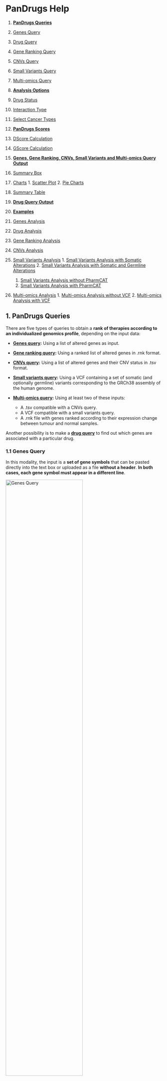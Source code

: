 # PanDrugs Help

1. **[PanDrugs Queries](#!/help#pandrugs-queries)**
  1. [Genes Query](#!/help#genes-query)
  2. [Drug Query](#!/help#drug-query)
  3. [Gene Ranking Query](#!/help#gene-ranking-query)
  4. [CNVs Query](#!/help#cnvs-query)
  5. [Small Variants Query](#!/help#vcf-query)
  6. [Multi-omics Query](#!/help#multi-omics-query)


2. **[Analysis Options](#!/help#analysis-options)**
  1. [Drug Status](#!/help#drugs-status)
  2. [Interaction Type](#!/help#interaction-type)
  3. [Select Cancer Types](#!/help#select-cancer-types)


3. **[PanDrugs Scores](#!/help#pandrugs-scores)**
  1. [DScore Calculation](#!/help#dscore-calculation)
  2. [GScore Calculation](#!/help#gscore-calculation)


4. **[Genes, Gene Ranking, CNVs, Small Variants and Multi-omics Query Output](#!/help#genes-gene-rank-cnvs-vcf-and-multi-omics-query-output)**
  1. [Summary Box](#!/help#summary-box)
  2. [Charts](#!/help#drug-status-level)
    1. [Scatter Plot](#!/help#scatter-plot)
    2. [Pie Charts](#!/help#pie-charts)
  3. [Summary Table](#!/help#summary-table)


5. **[Drug Query Output](#!/help#drug-query-output)**


6. **[Examples](#!/help#examples)**
  1. [Genes Analysis](#!/help#examples-genes-query)
  2. [Drug Analysis](#!/help#examples-drug-query)
  3. [Gene Ranking Analysis](#!/help#examples-gene-ranking-query)
  4. [CNVs Analysis](#!/help#examples-cnvs-query)
  5. [Small Variants Analysis](#!/help#examples-vcf-query)
    1. [Small Variants Analysis with Somatic Alterations](#!/help#examples-vcf-query-somatic-variants)
    2. [Small Variants Analysis with Somatic and Germline Alterations](#!/help#examples-vcf-query-somatic-germline-variants)
      1. [Small Variants Analysis without PharmCAT](#!/help#examples-vcf-query-no-pharmcat)
      2. [Small Variants Analysis with PharmCAT](#!/help#examples-vcf-query-pharmcat)
  6. [Multi-omics Analysis](#!/help#examples-multi-omics-query)
    1. [Multi-omics Analysis without VCF](#!/help#examples-multi-omics-query-wo-vcf)
    2. [Multi-omics Analysis with VCF](#!/help#examples-multi-omics-query-w-vcf)


## 1. PanDrugs Queries<a name="pandrugs-queries"></a>
There are five types of queries to obtain a **rank of therapies according to an individualized genomics profile**, depending on the input data:

  - **[Genes query](#!/help#genes-query):** Using a list of altered genes as input.
  - **[Gene ranking query](#!/help#gene-ranking-query):** Using a ranked list of altered genes in .rnk format.
  - **[CNVs query](#!/help#gene-ranking-query):** Using a list of altered genes and their CNV status in .tsv format.
  - **[Small variants query](#!/help#vcf-query):** Using a VCF containing a set of somatic (and optionally germline) variants corresponding to the GRCh38 assembly of the human genome.
  - **[Multi-omics query](#!/help#multi-omics-query):** Using at least two of these inputs:
    
    - A .tsv compatible with a CNVs query.
    - A VCF compatible with a small variants query.
    - A .rnk file with genes ranked according to their expression change between tumour and normal samples.

Another possibility is to make a **[drug query](#!/help#drug-query)** to find out which genes are associated with a particular drug.

### 1.1 Genes Query<a name="genes-query"></a>
In this modality, the input is a **set of gene symbols** that can be pasted directly into the text box or uploaded as a file **without a header**. **In both cases, each gene symbol must appear in a different line**.

<div style="text-align: left;"><img src="genes-query-01.png" alt="Genes Query" height="70%" width="70%"/>

### 1.2 Drug Query<a name="drug-query"></a>
**A single drug** can be queried to explore its connection with the genes in the database. PanDrugsdb contains information about drug synonyms. So, as you type a drug name, several suggestions matching your query will appear.

<div style="text-align: left;"><img src="drug-query-01.png" alt="Drug Query" height="70%" width="70%"/>

### 1.3 Gene Ranking Query<a name="gene-ranking-query"></a>
In this type of query, it is possible to upload a **ranked list of genes as a [.rnk file](https://software.broadinstitute.org/cancer/software/gsea/wiki/index.php/Data_formats#RNK:_Ranked_list_file_format_.28.2A.rnk.29)**.

This file must consist of two tab-delimited columns containing gene symbols and the ranking metric, respectively. Each gene symbol must appear in a different line. 

The ranking metric will be scaled between 0 and 1 and will be treated as a user-supplied [GScore](#!/help#gscore-calculation), overwriting the pre-computed one.

<div style="text-align: left;"><img src="gene-ranking-query-01.png" alt="Gene Ranking Query" height="70%" width="70%"/>

### 1.4 CNVs Query<a name="cnvs-query"></a>
In this modality, you can upload a **tab-delimited file without headers** formed by two columns. The first one must contain a **gene symbol** per line. The second column must indicate the **CNV status** of the corresponding gene (either "AMP" for amplification or "DEL" for deletion). **Diploid genes must not be listed in this file**.

<div style="text-align: left;"><img src="cnvs-query-01.png" alt="CNVs Query" height="70%" width="70%"/>

### 1.5 Small Variants Query<a name="vcf-query"></a>
In this type of query, you must upload a **[VCF](https://samtools.github.io/hts-specs/VCFv4.2.pdf)** containing somatic and, optionally, germline variants. The genomic coordinates in this VCF must correspond to the GRCh38 assembly of the human genome.

**If the input VCF contains germline variants, there is an option to run [PharmCAT](https://pharmcat.org) and include the [Clinical Pharmacogenetics Implementation Consortium (CPIC)](https://cpicpgx.org) guidelines in the final ranking returned by PanDrugs**. To do so, the **input VCF must contain genotype data with one or two sample columns**. These are the two accepted formats:

- **Ideally**, a VCF with **two sample columns named "tumor" and "normal"** detailing the genotypes of the corresponding variant in each sample. Please note that, while the order of the sample columns is indifferent, **the names must be exactly "tumor" and "normal"**.
- A VCF with a **single sample column** containing somatic and germline variants all together. In this case, **there are no requirements regarding the name of the sample column**.

<div style="text-align: left;"><img src="vcf-query-01.png" alt="Small Variants Query" height="70%" width="70%"/>

To create a new analysis, click on <span style="color:#50AC50">**New variants analysis...**</span> and then select a valid VCF file. You can click on <span style="color:#50AC50">**PharmCAT analysis**</span> and optionally upload a .tsv file with genotypes called outside PharmCAT. Moreover, you can provide a meaningful name for the job. Finally, click on <span style="color:#50AC50">**Submit VCF**</span>.

<div style="text-align: left;"><img src="vcf-query-02.png" alt="New VCF Analysis" height="40%" width="40%"/>

A message indicating that the computation has been successfully submitted will appear. In this message, you will get a link to follow the computation progress.

<div style="text-align: left;"><img src="vcf-query-03.png" alt="Small Variants Query Submission Message" height="40%" width="40%"/>

Moreover, if you come back to the <span style="color:#50AC50">**Small Variants**</span> tab or follow the link, you will notice a progress bar associated with your job. As the computation progresses, the completion of the different steps will be indicated in this progress bar.

<div style="text-align: left;"><img src="vcf-query-04.png" alt="Progress Bar" height="70%" width="70%"/>

During this process, the somatic variants included in the VCF are annotated using Ensembl's [Variant Effect Predictor (VEP)](https://www.ensembl.org/info/docs/tools/vep/index.html) and additional databases. With these annotations, a Variant Score (VScore) is computed for each variant. The final GScore is then calculated as the maximum VScore for the principal transcript of each gene.

If you clicked on <span style="color:#50AC50">**PharmCAT analysis**</span>, the germline variants will be used to query PharmCAT to retrieve the CPIC recommendations.

Finally, when the progress bar is complete, you can query PanDrugsdb and obtain a ranking of treatments **tailored to the provided genomics profile**. If you clicked on <span style="color:#50AC50">**PharmCAT analysis**</span>, PanDrugs output will contain CPIC guidelines (if any) for the ranked drugs and a link to PharmCAT's report.

Moreover, it is possible to download a tab-delimited file with the annotations for each somatic variant and the corresponding VScore by clicking on <span style="color:#50AC50">**Download VScores**</span> or the PharmCAT report by clicking on <span style="color:#50AC50">**PharmCAT report**</span>.

<div style="text-align: left;"><img src="vcf-query-05.png" alt="Progress Bar Completed" height="70%" width="70%"/>

If you are logged in PanDrugs, the results of the query will be stored in your account. You will be able to access any previous analyses done within the last 6 months and select one of them to make a new query. You can register [here](https://pandrugs.sing-group.org/#!/login). **Note that the germline variants used to query PharmCAT are deleted immediately and are not stored in our servers**.

### 1.6 Multi-omics Query<a name="multi-omics-query"></a>
You can perform a multi-omics query in case you have at least two of these inputs for the same patient:

  - CNV data.
  - A VCF.
  - Expression data.

<div style="text-align: left;"><img src="multi-omics-query-01.png" alt="Multi-omics Query" height="100%" width="100%"/>

In this type of query, the expression data can be uploaded as a **[.rnk file](https://software.broadinstitute.org/cancer/software/gsea/wiki/index.php/Data_formats#RNK:_Ranked_list_file_format_.28.2A.rnk.29)**.

This file must consist of two tab-delimited columns containing gene symbols and the ranking metric, respectively. Each gene symbol must appear in a different line and **the ranking metric must reflect the expression change between tumour and normal samples** (e.g. a differential expression test statistic).

The files containing CNV information and the VCF must be as detailed in sections [CNVs Query](#!/help#cnvs-query) and [Small Variants Query](#!/help#vcf-query), respectively.

If expression data is available, PanDrugs will compute the 90th percentile of the expression metric and will assign an expression label to each gene in the .rnk file:

- **Highly Overexpressed:** Genes with an expression metric above the 90th percentile.
- **Overexpressed:** Genes with an expression metric > 0.
- **Underexpressed:** Genes with an expression metric < 0.
- **Not Expressed:** Genes with no expression information (i.e. genes that appear in any other input).

Then, PanDrugs will query its database with the genes with known CNV status information, if available. Moreover, if there is a VCF, PanDrugs runs a small variants query (with an optional call to PharmCAT) as [detailed before](#!/help#vcf-query). The output table will contain annotations for each drug-associated gene, including its SNV, CNV and expression status, when available.

## 2. Analysis Options<a name="analysis-options"></a>

Those queries based on genes ([genes](#!/help#genes-query), a [gene ranking](#!/help#gene-ranking-query), [CNVs](#!/help#cnvs-query) and [small variants](#!/help#vcf-query)) can be adjusted using the panel of analysis options.

PanDrugs2 includes two analysis modes: the **clinical mode**, which filters out experimental drugs and pathway member associations from the query results, and the **discovery mode**, which allows the selection of all possible filters to expand the therapeutic options suggested by PanDrugs.

<div style="text-align: left;"><img src="analysis-options.png" alt="Analysis Options" height="60%" width="60%"/>

### 2.1 Drug Status<a name="drugs-status-level"></a>

Allows filtering therapeutic options according to their approval status for cancer or other pathologies. The options are:

**Cancer:**

- **FDA approved:** FDA-approved drugs for cancer treatment.
- **Clinical trials:** Drugs in clinical trials for cancer treatment.

**Other pathologies:**

- **FDA approved:** FDA-approved drugs for other conditions or pathologies.
- **Clinical trials:** Drugs in clinical trials for the treatment of other conditions or pathologies.
- **Experimental:** Compounds in the pre-clinical stage.

By default, the clinical mode is selected so the results include approved drugs or drugs in clinical trials for cancer or other pathologies.

### 2.2 Interaction Type<a name="interaction-type"></a>

Allows filtering therapeutic options according to the type of drug-gene interaction:

- **Direct target<img src="direct-target-interaction.svg" alt="Direct Target" height="25" width="85" style="vertical-align:middle;"/>:** Show drugs that directly target any input gene that contributes to a disease phenotype (e.g. *BRAF* is a direct target of vemurafenib).

- **Biomarker<img src="biomarker-interaction.svg" alt="Biomarker" height="25" width="85" style="vertical-align:middle;"/>:** Show drugs whose response is associated, based on clinical or pre-clinical evidence, with the genetic status of any input gene (e.g. *BRCA*-mutated cancers responding to PARP inhibitors).

- **Genetic dependency<img src="genetic-dependency-interaction.svg" alt="Pathway Member" height="25" width="135" style="vertical-align:middle;"/>**: Show drugs that target any druggable gene upon which an input gene functionally depends (e.g. patients with *BRAF* GoF treated with BRAF and MEK inhibitors can develop resistance involving MAPK signalling reactivation. Thus, PanDrugs suggests targeting *MAP2K1* in tumours with *BRAF* GoF).

- **Pathway member<img src="pathway-member-interaction.svg" alt="Pathway Member" height="25" width="135" style="vertical-align:middle;"/>:** Show drugs that target any downstream druggable genes within the pathway of the input genes (e.g. patients with mutations in *TSC1/2* respond to downstream inhibition of the mTOR pathway).

By default, the clinical mode is selected so the results include all types of drug-gene interactions except for pathway members.

### 2.3 Select Cancer Types<a name="select-cancer-types"></a>

Allows to filter therapeutic options **approved for specific cancer types**. **Drugs in clinical trials or experimental drugs associated with the input genes will be shown independently of this filter**. If you want your output to only contain approved drugs for the selected cancer types, **you must also filter by FDA-approved drugs for cancer** (see [Drug Status](#!/help#drugs-status-level) section).

By default, all cancer types are selected.

## 3. PanDrugs Scores<a name="pandrugs-scores"></a>

PanDrugs **ranks the results based on** two scores: the **Drug Score (DScore)** and the **Gene Score (GScore)**.

- The **DScore** measures the **suitability of the treatment** according to the drug indication and status, type of drug-gene association and curation level of the sources. It **ranges from -1 to 1**, with the negative values corresponding to resistance and the positive values corresponding to sensitivity.

- The **GScore** measures the **biological relevance of a gene in the tumoral process and its druggability**. It is estimated according to gene essentiality, tumor vulnerability, relevance of the gene in cancer, its druggability level, the biological impact of mutations, the frequency of gene alterations and their clinical implications. The GScore **ranges from 0 to 1**.

### 3.1 DScore Calculation<a name="dscore-calculation"></a>

This score has been calculated according to the drug indication for cancer or other diseases, its approval status and the type of direct drug-gene association (direct target or biomarker). Moreover, the sign of the pre-computed DScore indicates the direction of the drug response (sensitivity or resistance).

| Disease                           | Drug Status     | Druggable Gene | Pre-computed DScore |
| --------------------------------- | --------------- | -------------- | ------------------- |
| Cancer                            | Approved        | Direct target  | ±1                  |
|                                   |                 | Biomarker      | ±0.9                |
| Other (in cancer clinical trials) |                 | Direct target  | ±0.8                |
|                                   |                 | Biomarker      | ±0.7                |
| Cancer                            | Clinical Trials | Direct target  | ±0.6                |
|                                   |                 | Biomarker      | ±0.5                |
| Other                             | Approved        | Direct target  | ±0.4                |
|                                   |                 | Biomarker      | ±0.3                |
|                                   | Clinical Trials | Direct target  | ±0.2                |
|                                   |                 | Biomarker      | ±0.1                |
|                                   | Experimental    | Direct target  | ±0.0008             |
|                                   |                 | Biomarker      | ±0.0004             |

The final DScore reported by PanDrugs depends on the type of query:
  
  - **After a Drug Query:** The table shows the pre-computed DScore of each drug-gene association.

  - **After any other query:** The table shows a final DScore for each individual drug. PanDrugs modifies the pre-computed DScore in absolute value to account for the approval status of the drug, the number of associated genes, their interactions with the drug and the curation level of the sources. The final DScore is then assigned to the maximum modified pre-computed DScore in absolute value multiplied by its original sign. If there are two maximum values with an opposed sign, the final DScore will be positive. Moreover, if the mutation of a drug-associated gene confers <span style="color:#7F0004">**resistance**</span> to the drug and the alteration of another associated gene indicates <span style="color:#2F7658">**sensitivity**</span>, that drug will be assigned the label <img src="response-both.svg" alt="Both" height="35" width="38" style="vertical-align:middle;"/>.

### 3.2 GScore Calculation<a name="gscore-calculation"></a>

PanDrugsdb stores pre-computed GScores for each gene symbol. This score has been calculated according to gene essentiality, tumour vulnerability, the relevance of the gene in cancer and its druggability level.

Depending on the type of query, the GScore can suffer modifications:
  
  - **After a drug, genes or CNVs query:** The GScore is equal to the pre-computed GScore.

  - **After a gene ranking query:** The GScore is computed by scaling the ranking metric between 0 and 1.

  - **After a small variants query:** A Variant Score (VScore) is computed for each variant taking into account their biological impact, their frequency, their clinical implications and the pre-computed GScore of the corresponding gene. The GScore is then calculated as the maximum VScore for the principal isoform of each gene.

  - **After a multi-omics query:** There can be two types of GScores:

    - **For the variants in the VCF:** The GScore is computed from VScores as in a small variants query.
    - **For the genes in the CNV file:** The GScore is computed as in a CNVs Query.

    If a gene has small variants and CNVs, the GScore computed from VScores has priority over the other GScore.
  
Except for the drug queries, the final PanDrugs ranking shows a collapsed GScore for each treatment, which is the maximum GScore among all drug-gene associations. PanDrugs collapsed table can be expanded to retrieve each individual GScore.

## 4. Genes, Gene Ranking, CNVs, Small Variants and Multi-omics Query Output<a name="genes-gene-rank-cnvs-vcf-and-multi-omics-query-output"></a>

Once the query has been completed, a summary box with the execution details, some plots and a summary table with a drug ranking will appear.

### 4.1 Summary Box<a name="summary-box"></a>

This box details the total number of queried genes as well as the number of genes present and absent in PanDrugsdb. Morever, it specifies the type of query in the title and the [analysis options](#!/help#analysis-options) that were selected. If you made a [Small Variants Query](#!/help#vcf-query) with <span style="color:#50AC50">**PharmCAT analysis**</span>, the full PharmCAT's report will be available for download at the summary box.

<div style="text-align: left;"><img src="summary-box-01.png" alt="Summary Box" height="100%" width="100%"/>

### 4.2 Charts<a name="drug-status-level"></a>

#### 4.2.1 Scatter Plot<a name="scatter-plot"></a>

In this plot, the x and y axes represent the DScore and GScore for each drug, respectively. Positive values of the x axis correspond to sensitivity assignations and negative values represent resistance associations.

The ranked therapies are plotted as points with different shapes, colors and sizes:

- **Shape** indicates the type of drug-gene association.
- **Color** indicates the approval status of the drug.
- **Size** is proportional to the final GScore/DScore ratio.

Moreover, we define two thresholds: DScore = 0.7 and GScore = 0.6 to divide the scatter plot into quadrants. The area above both thresholds is shaded in green and includes the drugs labelled as **Best Therapeutic Candidates (BTC)**.

You can click and drag the cursor to select any plot region you want to zoom in. In addition, the scatter plot can be printed or downloaded in different formats (PNG, JPEG, PDF or SVG) by clicking on this icon: <img src="download-icon.png" alt="Download Icon" height="15" width="15"/>.

<div style="text-align: left;"><img src="scatter-plot-01.svg" alt="Scatter Plot" height="80%" width="80%"/>

<div style="text-align: left;"><img src="scatter-plot-02.svg" alt="Scatter Plot Zoom In" height="80%" width="80%"/>

#### 4.2.2 Pie Charts<a name="pie-charts"></a>

**Drugs by approval status**

This chart shows the percentage of ranked therapies in each approval status group (<span style="color:#34BD85">Approved</span>, <span style="color:#FFCD46">Clinical Trials</span> or <span style="color:#337DB5">Experimental</span>).

<div style="text-align: left;"><img src="pie-chart-01.svg" alt="Pie Chart Approval Status" height="70%" width="70%"/>

**Drugs by family**

This chart shows the percentage of ranked therapies that belongs to each drug family.

<div style="text-align: left;"><img src="pie-chart-02.svg" alt="Pie Chart Drug Family" height="70%" width="70%"/>

These two charts can also be printed or downloaded in different formats (PNG, JPEG, PDF or SVG) by clicking on this icon: <img src="download-icon.png" alt="Download Icon" height="18" width="18" style="vertical-align:middle;"/>.

### 4.3 Summary Table<a name="summary-table"></a>

The summary table shows the therapeutic options returned by PanDrugs ranked first by DScore and then by GScore. This table has the following columns:

**1. Gene(s):** Queried genes that have an association with the corresponding drug in PanDrugsdb. Each gene symbol is linked to its page at the [NCBI](https://www.ncbi.nlm.nih.gov/gene).

**2. Drug:** Compound's name. Each drug is linked to its page in [PubChem](https://pubchem.ncbi.nlm.nih.gov).

**3. Interaction:** Drug-gene relationship between the genes and the drug. The value of this column in the collapsed table corresponds to the drug-gene pair with the highest DScore and GScore. Options are:

  - **Direct:** The altered gene is the target or the biomarker of the drug.

    - **Direct target <img src="direct-target-interaction.svg" alt="Direct Target" height="25" width="85" style="vertical-align:middle;"/>**
    - **Biomarker <img src="biomarker-interaction.svg" alt="Biomarker" height="25" width="85" style="vertical-align:middle;"/>**

  - **Indirect:** The drug's target is a gene related to the altered one.

    - **Pathway member<img src="pathway-member-interaction.svg" alt="Pathway Member" height="25" width="135" style="vertical-align:middle;"/>**
    <!-- - Genetic dependency <img src="genetic-dependency-interaction.svg" alt="Genetic Depedency" height="14" width="85"/> -->

**4. Drug status:** Approval status and cancer prescription for the approved drugs.

**5. Type of therapy:** Only available for drugs approved for cancer treatment. Options are:

  - **Targeted therapy:** Drugs that specifically attack cancer cells.
  - **Chemotherapy:** Drugs that kill fast-growing cells.
  - **Immunotherapy:** Drugs that boost or change how the immune system works in order to fight against cancer.
  - **Hormone therapy:** Suppression of certain hormones that can prompt or help in the tumor growth.
  - **Photodynamic therapy:** Use of light-sensitive drugs, called photosensitizing agents, along with light to kill cancer cells.

**6. Drug response:** <img src="response-sensitivity.svg" alt="Sensitivity" height="35" width="70" style="vertical-align:middle;"/> or <img src="response-resistance.svg" alt="Resistance" height="35" width="75" style="vertical-align:middle;"/> response, based on the gene alteration. Alerts are included in this area:

  - <img src="response-both.svg" alt="Both" height="35" width="38" style="vertical-align:middle;"/> If there is a predicted <span style="color:#7F0004">**resistance**</span> response to a drug based on a particular gene and another gene indicates <span style="color:#2F7658">**sensitivity**</span>, that drug will be assigned the label <span style="color:#295876">**both**</span> in the Drug response column. These indications should be reviewed to decide drug's suitability for a particular case, as sometimes the <span style="color:#2F7658">**sensitivity**</span> or <span style="color:#7F0004">**resistance**</span> response is dependent on a particular type of alteration. 
  - <img src="response-alert.svg" alt="Exclamation Mark" height="35" width="35" style="vertical-align:middle;"/> Sometimes, an exclamation mark appears as a warning, indicating that some information based on expert knowledge has to be taken into account.

**7. Family:** Drug family to which the compound belongs to. It is based on the [KEGG's Target-based Classification of Drugs](https://www.genome.jp/kegg-bin/get_htext?br08310.keg) and the [Connectivity Map (CMAP)](https://www.broadinstitute.org/connectivity-map-cmap) classification.

**8. Source(s):** Source(s) where the drug-gene interaction comes from. Each source name links to the original resource. Sources are:

  <img src="pandrugs-sources.png" alt="PanDrugs Sources" height="750" width="500" style="horizontal-align:left;"/>

**9. DScore:** Measures the suitability of the treatment. It ranges from -1 to 1, with the negative values corresponding to resistance and the positive values corresponding to sensitivity. For further information, please refer to [DScore Calculation](#!/help#dscore-calculation) section.

**10. GScore:** Measures the biological relevance of the gene in the tumoral process and its druggability. It ranges from 0 to 1. For further information, please refer to [GScore Calculation](#!/help#gscore-calculation) section.

**11. BTC:** The Best Therapeutic Candidates, with DScore > 0.7 and GScore > 0.6, are highlighted with a yellow star <img src="btc.png" alt="Best Therapeutic Candidate" height="25" width="25" style="vertical-align:middle;"/> in the BTC column.
  
**12. PharmCAT:** This column will appear after a [Small Variants Query](#!/help#vcf-query) or a [Multi-omics Query](#!/help#multi-omics-query) with <span style="color:#50AC50">**PharmCAT analysis**</span>. The drugs with CPIC recommendations will be labelled with one of these icons:

  - <img src="strongly-recommended.svg" alt="Strongly Recommended" height="35" width="35" style="vertical-align:middle;"/> **Strongly Recommended:** There is **strong** evidence to **recommend** the administration of this drug according to patient's germline variants.
  - <img src="moderately-recommended.svg" alt="Moderately Recommended" height="35" width="35" style="vertical-align:middle;"/> **Moderately Recommended:** There is **moderate** evidence to **recommend** the administration of this drug according to patient's germline variants.
  - <img src="warning.svg" alt="Warning" height="35" width="35" style="vertical-align:middle;"/> **Warning:** There are **several recommendations** for the same drug-variant association. These indications should be reviewed to decide which recommendation to follow based on the patient's population. 
  - <img src="moderately-not-recommended.svg" alt="Moderately not Recommended" height="35" width="35" style="vertical-align:middle;"/> **Moderately not Recommended:** There is **moderate** evidence to **not recommend** the administration of this drug according to patient's germline variants.
  - <img src="strongly-not-recommended.svg" alt="Strongly not Recommended" height="35" width="35" style="vertical-align:middle;"/> **Strongly not Recommended:** There is **strong** evidence to **not recommend** the administration of this drug according to patient's germline variants.

  All these icons are linked to the corresponding drug section in PharmCAT's report, which further explains the administration recommendation. The full PharmCAT's report can be downloaded from the [summary box](#!/help#summary-box).

**13. SNV:** This column will appear after a [Multi-omics Query](#!/help#multi-omics-query) with a VCF. A drug will be labelled with this icon <img src="small-variants.svg" alt="SNV" height="35" width="35" style="vertical-align:middle;"/> when any of its associated genes presents a somatic variant.

**14. CNV:** This column will appear after a [Multi-omics Query](#!/help#multi-omics-query) with a CNV file or a [CNVs Query](#!/help#cnvs-query). A drug will be labelled with this icon <img src="cnvs.svg" alt="CNV" height="35" width="35" style="vertical-align:middle;"/> when any of its associated genes presents a CNV (either an <!--<span style="color:#FFA42B">Amplification</span>--><img src="amplification.svg" alt="Sensitivity" height="40" width="85" style="vertical-align:middle;"/> or <!--<span style="color:#6E66D4">Deletion</span>--><img src="deletion.svg" alt="Sensitivity" height="40" width="60" style="vertical-align:middle;"/>).

**15. Expression:** This column will appear after a [Multi-omics Query](#!/help#multi-omics-query) with expression data. A drug will be labelled with this icon <img src="expression.svg" alt="Expression" height="35" width="35" style="vertical-align:middle;"/> when any of its associated genes is labelled as

  - <img src="highly-overexpressed-oncogene.svg" alt="Highly Overexpressed Oncogene" height="35" width="35" style="vertical-align:middle;"/> Highly Overexpressed <!--Oncogene-->Gene
  - <img src="overexpressed.svg" alt="Overexpressed" height="35" width="35" style="vertical-align:middle;"/> Overexpressed
  - <img src="underexpressed.svg" alt="Underexpressed" height="35" width="35" style="vertical-align:middle;"/> Underexpressed

Each row has **ADDITIONAL INFORMATION** that can be expanded clicking on the <img src="plus.png" alt="Expand Icon" height="18" width="20" style="vertical-align:middle;"/> button. Columns 6, 8 to 10 and 13 to 15 are further detailed for each gene involved in the drug assignation. Moreover, a new section for each gene is shown on the left. This section contains:

  - A sentence explaining the association between the drug and the gene.

  - The type of drug-gene ineraction for that gene. When this interaction is of type pathway member <img src="pathway-member-interaction.svg" alt="Pathway Member" height="25" width="135" style="vertical-align:middle;"/>, there is a button that shows a pop-up with a summary of the KEGG pathways the gene is involved in. Each pathway name has a link to a KEGG's visualization with the affected and targeted genes highlighted.

  - The type of alteration that drives the <span style="color:#2F7658">**sensitivity**</span>/<span style="color:#7F0004">**resistance**</span>/<span style="color:#295876">**both**</span> drug response.

  - A link to [PubMed](https://pubmed.ncbi.nlm.nih.gov) and [ClinicalTrials.gov](https://clinicaltrials.gov/ct2/home) with additional information regarding the drug-gene association.

  - **After a query with a VCF (either a [Small Variants](#!/help#vcf-query) or [Multi-omics Query](#!/help#multi-omics-query)):** Annotations for the variant affecting the gene are provided.

  - **After a [Multi-omics Query](#!/help#multi-omics-query):** A sentence explaning the coherence between the alterations found in the different input files is provided.

## 5. Drug Query Output<a name="drug-query-output"></a>

After making a [drug query](#!/help#drug-query) to retrieve the genes associated with a particular drug, the result consists of a summary box and a summary table similar to the one returned by other types of queries.

In this case, the summary box details the genes associated with the input drug according to PanDrugsdb. Moreover, it specifies the drug status and type of therapy.

<div style="text-align: left;"><img src="summary-box-02.png" alt="Summary Box After Drug Query" height="100%" width="100%"/>

In the [summary table](#!/help#summary-table), each row represents a gene associated with the input drug. The reported DScore and GScore are the pre-computed ones.

## 6. Examples<a name="examples"></a>

### 6.1. Genes Analysis<a name="examples-genes-query"></a>

Load <span style="color:#50AC50">**Example 3**</span> from the [genes query tab](#!/query?tab=genes).

This list contains the genes involved in the PI3K-AKT-mTOR signaling pathway, which plays an important role in proliferation.

<div style="text-align: left;"><img src="genes-query-example-input.png" alt="Genes Query Input" height="100%" width="100%"/>

Select **Pathway member** in the <span style="color:#50AC50">**Analysis options**</span> panel and click on the <span style="color:#50AC50">**Query**</span> button.

<u>**Output Interpretation**</u>

In the results page, you will see a summary box with the execution details, some plots and a summary table with the drug ranking (see [Genes, Gene Ranking, CNVs, Small Variants and Multi-omics Query Output](#!/help#genes-gene-rank-cnvs-vcf-and-multi-omics-query-output) section for further details).

Among the Best Therapeutic Candidates <img src="btc.png" alt="Best Therapeutic Candidate" height="20" width="20" style="vertical-align:middle;"/>, PanDrugs suggests alpelisib and temsirolimus.

<div style="text-align: left;"><img src="scatter-plot-02.svg" alt="Scatter Plot Genes Query" height="80%" width="80%"/>

If you take a look at the summary table, you will see that these two drugs have the highest DScore and GScore in the ranking. Also, they have multiple associations with several input genes, being the ones with the highest DScore and GScore:

- A direct target <img src="direct-target-interaction.svg" alt="Direct Target" height="25" width="85" style="vertical-align:middle;"/> for alpelisib.
- A pathway member <img src="pathway-member-interaction.svg" alt="Pathway Member" height="25" width="135" style="vertical-align:middle;"/> for temsirolimus.

Moreover, temsirolimus and alpelisib are both targeted therapies approved for cancer and belong to the PI3K inhibitor and mTOR inhibitor families respectively.

<div style="text-align: left;"><img src="genes-query-output-01.png" alt="Genes Query Summary Table Collapsed" height="100%" width="100%"/>

If you expand temsirolimus row by clicking on the <img src="plus.png" alt="Expand Icon" height="18" width="20" style="vertical-align:middle;"/> button you will notice that this drug suggestion is based on:

1. A pathway member association with *AKT1*, *AKT2*, *PDPK1*, *PIK3CA*, *PIK3R1*, *PIK3R2*, *RHEB*, *TSC1* and *TSC2*, which are downstream *MTOR*. You can click on <span style="color:#50AC50">**See pathways**</span> to retrieve more information regarding the functional pathways in which they are involved.
2. A direct target inhibition: *MTOR*.
3. Three response biomarkers: *PIK3CA*, *PTEN* and *AKT*.

You may also notice one alert <img src="response-alert.svg" alt="Exclamation Mark" height="25" width="25" style="vertical-align:middle;"/> in the **Drug response** column. This alert indicates that a *PTEN* deficiency is associated with reduced sensitivity to the drug.

<div style="text-align: left;"><img src="genes-query-output-02.png" alt="Genes Query Summary Table Expanded" height="100%" width="100%"/>

### 6.2. Drug Analysis<a name="examples-drug-query"></a>

<!--
[Query Palbociclib.](#!/query?tab=drugs)

Palbociclib is a targeted therapy approved in the treatment of breast cancer.

<div style="text-align: left;"><img src="drug-query-example-input.png" alt="Drug Query Input" height="50%" width="50%"/>

Click on the <span style="color:#50AC50">**Query**</span> button.

<u>**Output Interpretation**</u>

In the results page, you will see a summary box and a summary table similar to the one returned by other types of queries (see [Drug Query Output](#!/help#drug-query-output) section for further details).

<div style="text-align: left;"><img src="drug-query-output-01.png" alt="Drug Query Summary Box" height="100%" width="100%"/>

In the summary table, each row represents a gene associated with Palbociclib. We can observe examples for different drug-gene interaction categories:

- **Direct targets:** Such as *CDK4* or *CDK6*.
- **Biomarkers:** Such as *ERBB2*.

<div style="text-align: left;"><img src="drug-query-output-02.png" alt="Drug Query Summary Table Collapsed" height="100%" width="100%"/>
-->
[Query Temsirolimus.](#!/query?tab=drugs)

Temsirolimus is a targeted therapy approved in the treatment of kidney cancer.

<div style="text-align: left;"><img src="drug-query-example-input.png" alt="Drug Query Input" height="50%" width="50%"/>

Click on the <span style="color:#50AC50">**Query**</span> button.

<u>**Output Interpretation**</u>

In the results page, you will see a summary box and a summary table similar to the one returned by other types of queries (see [Drug Query Output](#!/help#drug-query-output) section for further details).

<div style="text-align: left;"><img src="drug-query-output-01.png" alt="Drug Query Summary Box" height="90%" width="90%"/>

In the summary table, each row represents a gene associated with Temsirolimus. We can observe examples for each one of the drug-gene interaction categories:

- **Direct targets:** Such as *MTOR*.
- **Biomarkers:** Such as *BRAF* or *KRAS*. Notice that *PTEN* entry has an alert <img src="response-alert.svg" alt="Exclamation Mark" height="25" width="25" style="vertical-align:middle;"/> that indicates that a *PTEN* deficiency is associated with reduced sensitivity to Temsirolimus.
- **Pathway members:** Such as *PIK3CA*, which is downstream the direct target *MTOR*.

<div style="text-align: left;"><img src="drug-query-output-02.png" alt="Drug Query Summary Table Collapsed" height="100%" width="100%"/>

### 6.3. Gene Ranking Analysis<a name="examples-gene-ranking-query"></a>

[Load example for a lung adenocarcinoma patient from the TCGA.](#!/query?tab=generank)

This example corresponds to patient [TCGA-91-6847](https://www.cbioportal.org/patient?studyId=luad_tcga_pan_can_atlas_2018&caseId=TCGA-91-6847), who harbors an amplification in *EGFR* that leads to an increased expression of this gene. The example RNK file contains the top 500 highly expressed genes. The ranking metric in this case is the statistic of the differential expression test.

<div style="text-align: left;"><img src="gene-ranking-query-example-input.png" alt="Gene Ranking Query Input" height="100%" width="100%"/>

Load the RNK file, do not modify any of the <span style="color:#50AC50">**Analysis options**</span> and click on the <span style="color:#50AC50">**Query**</span> button.

<u>**Output Interpretation**</u>

In the results page, you will see a summary box with the execution details, some plots and a summary table with the drug ranking (see [Genes, Gene Ranking, CNVs, Small Variants and Multi-omics Query Output](#!/help#genes-gene-rank-cnvs-vcf-and-multi-omics-query-output) section for further details).

These results can be interpreted as the ones obtained after a [Genes Analysis](#!/help#examples-genes-query), but keep in mind that the GScores are dependent on the ranking metric in the input.

For this example, PanDrugs finds a handfull of Best Therapeutic Candidates <img src="btc.png" alt="Best Therapeutic Candidate" height="20" width="20" style="vertical-align:middle;"/> with GScores = 1. 

<div style="text-align: left;"><img src="gene-ranking-query-output-01.svg" alt="Scatter Plot Gene Ranking Query" height="80%" width="80%"/>

Please, order the summary table by descending GScore in order to visualize the results.

<div style="text-align: left;"><img src="gene-ranking-query-output-02.png" alt="Gene Ranking Query Summary Table Collapsed" height="100%" width="100%"/>

If we take a closer look to the RNK file and expand any row by clicking on the <img src="plus.png" alt="Expand Icon" height="18" width="20" style="vertical-align:middle;"/> button, we will notice that the gene that is driving these results is the top most overexpressed one: *CALML5*, with a GScore = 1.

<div style="text-align: left;"><img src="gene-ranking-query-output-03.png" alt="Gene Ranking Query Summary Table Expanded" height="100%" width="100%"/>

This gene has no direct association to any drug in PanDrugsdb. Nevertheless, *CALML5* is involved in a lot of different pathways and some of the downstream genes do have direct associations with PanDrugs therapies. Thus, all these Best Therapeutic Candidates are obtained via pathway member <img src="pathway-member-interaction.svg" alt="Pathway Member" height="25" width="135" style="vertical-align:middle;"/> associations.

### 6.4 CNVs Analysis<a name="examples-cnvs-query"></a>

[Load example for a breast invasive carcinoma patient from the TCGA.](#!/query?tab=cnv)

This example corresponds to patient [TCGA-D8-A1JD](https://www.cbioportal.org/patient?studyId=brca_tcga&caseId=TCGA-D8-A1JD), who harbors a deletion in *BRCA2* gene that leads to a decreased expression of this gene. The example file contains all the CNVs detected for this patient.

<div style="text-align: left;"><img src="cnvs-query-example-input.png" alt="CNVs Query Input" height="100%" width="100%"/>

Load the example file, do not modify any of the <span style="color:#50AC50">**Analysis options**</span> and click on the <span style="color:#50AC50">**Query**</span> button.

<u>**Output Interpretation**</u>

In the results page, you will see a summary box with the execution details, some plots and a summary table with the drug ranking (see [Genes, Gene Ranking, CNVs, Small Variants and Multi-omics Query Output](#!/help#genes-gene-rank-cnvs-vcf-and-multi-omics-query-output) section for further details).

These results can be interpreted as the ones obtained after a [Genes Analysis](#!/help#examples-genes-query).

In this case, PanDrugs does not find Best Therapeutic Candidates <img src="btc.png" alt="Best Therapeutic Candidate" height="20" width="20" style="vertical-align:middle;"/> because no gene with CNV information has a GScore > 0.6.

<!--
Among the Best Therapeutic Candidates, PanDrugs suggests...
-->

<div style="text-align: left;"><img src="cnvs-query-output-01.svg" alt="Scatter Plot CNVs Query" height="80%" width="80%"/>

However, we know that patients with a deletion in *BRCA2* are susceptible to PARP inhibitors. If we scroll down the table, we'll discover some drugs from this family that have a biomarker <img src="biomarker-interaction.svg" alt="Biomarker" height="25" width="85" style="vertical-align:middle;"/> association with *BRCA2* and a DScore > 0.7.

<div style="text-align: left;"><img src="cnvs-query-output-02.png" alt="CNVs Query Summary Table Collapsed" height="100%" width="100%"/>

If we expand any of these rows by clicking on the <img src="plus.png" alt="Expand Icon" height="18" width="20" style="vertical-align:middle;"/>, we'll confirm that *BRCA2* is indeed deleted in this patient.

<div style="text-align: left;"><img src="cnvs-query-output-03.png" alt="CNVs Query Summary Table Expanded" height="100%" width="100%"/>

### 6.5. Small Variants Analysis<a name="examples-vcf-query"></a>

#### 6.5.1 Small Variants Analysis with Somatic Alterations<a name="examples-vcf-query-somatic-variants"></a>

[Load example for a breast invasive carcinoma patient from the TCGA.](#!/query?tab=vcfrank)

This example corresponds to patient [TCGA-D8-A1JD](https://www.cbioportal.org/patient?studyId=brca_tcga&caseId=TCGA-D8-A1JD), who harbors two mutations in *PIK3CA*. The VCF contains patient's somatic variants without any germline alteration, so in this example we cannot select <span style="color:#50AC50">**PharmCAT analysis**</span>.

<div style="text-align: left;"><img src="vcf-query-example-input-01.png" alt="Small Variants Query with Somatic Alterations: Input 1" height="40%" width="40%"/>

First, load the VCF, do not click on <span style="color:#50AC50">**PharmCAT analysis**</span> and click on the <span style="color:#50AC50">**Submit VCF**</span> button. 

If you come back to the Small Variants tab, you will notice a progress bar associated to your job. As the computation progresses, the completion of the different steps will be indicated in this progress bar. In this example, PanDrugs will annotate the somatic variants and compute GScores from VScores. For more details, please refer to the [Small Variants Query](#!/help#vcf-query) section.

When the progress bar is complete, do not modify any of the <span style="color:#50AC50">**Analysis Options**</span> and click on the <span style="color:#50AC50">**Query with affected genes**</span> button. Please note that at this point it is also possible to download a tab delimited file with the annotations for each somatic variant and the corresponding VScore by clicking on <span style="color:#50AC50">**Download VScores**</span>.

<div style="text-align: left;"><img src="vcf-query-example-input-02.png" alt="Small Variants Query with Somatic Alterations: Input 2" height="100%" width="100%"/>

<u>**Output interpretation**</u>

In the results page, you will see a summary box with the execution details, some plots and a summary table with the drug ranking (see [Genes, Gene Ranking, CNVs, Small Variants and Multi-omics Query Output](#!/help#genes-gene-rank-cnvs-vcf-and-multi-omics-query-output) section for further details).

These results can be interpreted as the ones obtained after a Genes Query, but keep in mind that these GScores also take into account the biological impact, the frequency and the clinical implications of the somatic variants in the VCF.

In this case, PanDrugs does not find Best Therapeutic Candidates <img src="btc.png" alt="Best Therapeutic Candidate" height="20" width="20" style="vertical-align:middle;"/> because no gene has a GScore > 0.6.

<div style="text-align: left;"><img src="vcf-query-output-01.svg" alt="Small Variants Query with Somatic Alterations: Scatter Plot" height="80%" width="80%"/>

Nevertheless, the top scoring drugs such as Alpelisib, Copanlisib and Idelalisib  are all PI3K inhibitors with DScore > 0.7.

<div style="text-align: left;"><img src="vcf-query-output-02.png" alt="Small Variants Query with Somatic Alterations: Summary Table Collapsed" height="100%" width="100%"/>

If we expand any of these rows by clicking on the <img src="plus.png" alt="Expand Icon" height="18" width="20" style="vertical-align:middle;"/>, we'll confirm that *PIK3CA* is indeed mutated in this patient.

<!-- Update image -->
<div style="text-align: left;"><img src="vcf-query-output-03.png" alt="Small Variants Query with Somatic Alterations: Summary Table Expanded" height="100%" width="100%"/>

#### 6.5.2 Small Variants Analysis with Somatic and Germline Alterations<a name="examples-vcf-query-somatic-germline-variants"></a>

##### 6.5.2.1 Small Variants Analysis without PharmCAT<a name="examples-vcf-query-no-pharmcat"></a>

[Load example for a colon adenocarcinoma patient with synthetic germline variants.](#!/query?tab=vcfrank)

This example corresponds to a colon adenocarcinoma patient<!--who harbors an alteration in *PIK3CA* gene (p.His1047Arg)-->. The VCF contains patient's somatic variants as well as made up germline variants to simulate how PharmCAT analysis would enrich the final drug ranking in a real case scenario.

<div style="text-align: left;"><img src="vcf-query-example-input-03.png" alt="Small Variants Query with Somatic and Germline Alterations: Input 1" height="40%" width="40%"/>

First, load the VCF, do not click on <span style="color:#50AC50">**PharmCAT analysis**</span> and click on the <span style="color:#50AC50">**Submit VCF**</span> button. 

If you come back to the Small Variants tab, you will notice a progress bar associated to your job. As the computation progresses, the completion of the different steps will be indicated in this progress bar. In this example, PanDrugs will annotate the somatic variants and compute GScores from VScores. For more details, please refer to the [Small Variants Query](#!/help#vcf-query) section.

When the progress bar is complete, do not modify any of the <span style="color:#50AC50">**Analysis Options**</span> and click on the <span style="color:#50AC50">**Query with affected genes**</span> button. Please note that at this point it is also possible to download a tab delimited file with the annotations for each somatic variant and the corresponding VScore by clicking on <span style="color:#50AC50">**Download VScores**</span>.

<div style="text-align: left;"><img src="vcf-query-example-input-04.png" alt="Small Variants Query with Somatic and Germline Alterations: Input 2" height="100%" width="100%"/>

<u>**Output interpretation**</u>

In the results page, you will see a summary box with the execution details, some plots and a summary table with the drug ranking (see [Genes, Gene Ranking, CNVs, Small Variants and Multi-omics Query Output](#!/help#genes-gene-rank-cnvs-vcf-and-multi-omics-query-output) section for further details).

These results can be interpreted as the ones obtained after a Genes Query, but keep in mind that these GScores also take into account the biological impact, the frequency and the clinical implications of the somatic variants in the VCF.

For this example, PanDrugs finds several Best Therapeutic Candidates <img src="btc.png" alt="Best Therapeutic Candidate" height="20" width="20" style="vertical-align:middle;"/>. Note that the Drug response column shows an alert <img src="response-alert.svg" alt="Exclamation Mark" height="25" width="25" style="vertical-align:middle;"/> for MEK inhibitors. 

<div style="text-align: left;"><img src="vcf-query-output-04.png" alt="Small Variants Query with Somatic and Germline Alterations: Summary Table Collapsed" height="100%" width="100%"/>

If you position your cursor on top of this icon, you will discover that drugs from this family do not provide any benefit for *KRAS*-mutant patients such as this one.

<div style="text-align: left;"><img src="vcf-query-output-05.png" alt="Small Variants Query with Somatic and Germline Alterations: Summary Table Expanded" height="100%" width="100%"/>

If you are interested in a drug repurposing approach using an hormone therapy, you may want to consider Tamoxifen (DScore = 0.9110; GScore = 0.7480), which is approved for breast cancer.

#### 6.5.2.1 Small Variants Analysis with PharmCAT<a name="examples-vcf-query-pharmcat"></a>

Let's enrich the output of the [Small Variants Analysis without PharmCAT](#!/help#examples-vcf-query-no-pharmcat) with CPIC recommendations. [Load example for a breast invasive carcinoma patient from the TCGA.](#!/query?tab=vcfrank)

<div style="text-align: left;"><img src="vcf-query-example-input-05.png" alt="Small Variants Query with Somatic and Germline Alterations - PharmCAT Analysis: Input 1" height="40%" width="40%"/>

Again, load the VCF, but this time click on <span style="color:#50AC50">**PharmCAT analysis**</span>, load the example TSV with the *CYP2D6* genotype called outside PharmCAT and click on the <span style="color:#50AC50">**Submit VCF**</span> button. 

PanDrugs will annotate the somatic variants and compute GScores from VScores. In addition, PanDrugs will query PharmCAT with the germline variants in order to retrieve the CPIC recommendations for the drugs shown in the final ranking. For more details, please refer to the [Small Variants Query](#!/help#vcf-query) section.

When the progress bar is complete, do not modify any of the <span style="color:#50AC50">**Analysis Options**</span> and click on the <span style="color:#50AC50">**Query with affected genes**</span> button. Please note that at this point it is also possible to download a tab delimited file with the annotations for each somatic variant and the corresponding VScore by clicking on <span style="color:#50AC50">**Download VScores**</span>. Moreover, you can download PharmCAT's report by clicking on <span style="color:#50AC50">**PharmCAT report**</span>.

<div style="text-align: left;"><img src="vcf-query-example-input-06.png" alt="Small Variants Query with Somatic and Germline Alterations - PharmCAT Analysis: Input 2" height="100%" width="100%"/>

<u>**Output interpretation**</u>

The results page will look exactly the same as the the output of the [Small Variants Analysis without PharmCAT](#!/help#examples-vcf-query-no-pharmcat). However, the summary table will show an additional column named **PharmCAT**.

Please, take a look at Tamoxifen entry. There is a PharmCAT label that indicates that this patient has germline variants that are associated with Adverse Drug Reactions to this drug. If you click on the icon, you will be redirected to this Tamoxifen's section in PharmCAT's report, which further explains the administration recommendation.

<!--
If you look for Fluorouracil (DScore = 0.8110; GScore = 0.4710) you will see a PharmCAT label that indicates that this patient has germline variants that are associated with Adverse Drug Reactions to this drug. If you click on the icon, you will be redirected to this Fluorouracil's section in PharmCAT's report, which further explains the administration recommendation.
-->
 
<div style="text-align: left;"><img src="vcf-query-output-06.png" alt="Small Variants Query with Somatic and Germline Alterations - PharmCAT Analysis: Summary Table Collapsed" height="100%" width="100%"/>

Moreover, the full PharmCAT's report can be downloaded from the summary box at the top of the page.

<div style="text-align: left;"><img src="vcf-query-output-07.png" alt="Small Variants Query with Somatic and Germline Alterations - PharmCAT Analysis: Summary Box" height="100%" width="100%"/>

### 6.6. Multi-omics Analysis<a name="examples-multi-omics-query"></a>

For this example, we are using small variant, CNV and expression data from patient [TCGA-D8-A1JD](https://www.cbioportal.org/patient?studyId=brca_tcga&caseId=TCGA-D8-A1JD). This patient harbors mutations in *PIK3CA* and a deletion in *BRCA2* that leads to a decreased expression of this gene. 

We have already analyzed data from this patient in the [CNVs Analysis](#!/help#examples-cnvs-query) and the [Small Variants Analysis](#!/help#examples-vcf-query) sections. In the following example we will show how PanDrugs' results can be expanded using different omics data from the same patient.

#### 6.6.1 Multi-omics Analysis without VCF<a name="examples-multi-omics-query-wo-vcf"></a>

[Load example for a breast invasive carcinoma patient from the TCGA.](#!/query?tab=multiomics)

<div style="text-align: left;"><img src="multi-omics-query-example-input-01.png" alt="Multi-omics Query without VCF Input" height="100%" width="100%"/>

First, upload both the example CNV and expression RNK files. Do not click on <span style="color:#50AC50">**With variant analysis**</span>, do not modify any of the <span style="color:#50AC50">**Analysis Options**</span> and click on the <span style="color:#50AC50">**Query**</span> button.

<u>**Output Interpretation**</u>

In the results page, you will see a summary box with the execution details, some plots and a summary table with the drug ranking (see [Genes, Gene Ranking, CNVs, Small Variants and Multi-omics Query Output](#!/help#genes-gene-rank-cnvs-vcf-and-multi-omics-query-output) section for further details).

These results can be interpreted as the ones obtained after a Genes Query.

PanDrugs finds several Best Therapeutic Candidates <img src="btc.png" alt="Best Therapeutic Candidate" height="20" width="20" style="vertical-align:middle;"/> based on CNV and expression evidences. Tamoxifen is the drug with highest combined DScore and GScore (DScore = 0.9810; GScore = 0.6606).

<div style="text-align: left;"><img src="multi-omics-query-output-01.png" alt="Multi-omics Query without VCF Summary Table Collapsed" height="100%" width="100%"/>

If we expand Tamoxifen row by clicking on the <img src="plus.png" alt="Expand Icon" height="18" width="20" style="vertical-align:middle;"/>, we will get futher information about the type of gene alterations that are contributing to PanDrugs ranking:

  - A deletion in *CYSLTR2*.
  - An amplification in *RIPK2*, which induces the overexpression of this gene.
  - A highly overexpressed gene such as *CCNA2*, which is a biomarker of the response to Tamoxifen.

<div style="text-align: left;"><img src="multi-omics-query-output-02.png" alt="Multi-omics Query without VCF Summary Table Expanded" height="100%" width="100%"/>

#### 6.6.2 Multi-omics Analysis with VCF<a name="examples-multi-omics-query-w-vcf"></a>

[Load example for a breast invasive carcinoma patient from the TCGA.](#!/query?tab=multiomics)

The VCF contains patient's somatic variants without any germline alteration, so in this example we cannot select <span style="color:#50AC50">**PharmCAT analysis**</span>.

**Important: If you are logged in**, you will be able to select any of the VCFs that you have previously annotated. These **annotations are stored** in your personal account **up to 6 months**, so they can be queried many times. **If you are a guest user**, you can do this type of analysis **right after a [Small Variants Query](#!/help#vcf-query) with the VCF** of interest.

For the sake of this example, we will run this analysis from scratch.

First, go to the Small Variants Query tab and load the VCF as indicated in section [Small Variants Analysis without PharmCAT](#!/help#examples-vcf-query-no-pharmcat). Please, **do not** click on <span style="color:#50AC50">**PharmCAT analysis**</span>.

<!-- Update image -->
<div style="text-align: left;"><img src="vcf-query-example-input-01.png" alt="Multi-omics Query with VCF Input 1" height="40%" width="40%"/>

<div style="text-align: left;"><img src="vcf-query-example-input-02.png" alt="Multi-omics Query with VCF Input 2" height="100%" width="100%"/>

Once the progress bar is complete, return to the Multi-omics Query tab.

Then, click on <span style="color:#50AC50">**With variant analysis**</span> and select the VCF you just annotated from the list. Also, upload both the example CNV and expression RNK files. Keep in mind that you can choose just one of them, but we want to show you how a complete Multi-omics Analysis looks like.

<div style="text-align: left;"><img src="multi-omics-query-example-input-02.png" alt="Multi-omics Query with VCF Input 3" height="100%" width="100%"/>

Finally, do not modify any of the <span style="color:#50AC50">**Analysis Options**</span> and click on the <span style="color:#50AC50">**Query**</span> button.

<u>**Output Interpretation**</u>

In the results page, you will see a summary box with the execution details, some plots and a summary table with the drug ranking (see [Genes, Gene Ranking, CNVs, Small Variants and Multi-omics Query Output](#!/help#genes-gene-rank-cnvs-vcf-and-multi-omics-query-output) section for further details).

These results can be interpreted as the ones obtained after a Genes Query, but keep in mind that the GScores have been computed in two ways:

- For the genes in the CNV file or the Highly Overexpressed <!--Oncogenes-->Genes found in the RNK file, the GScores are the pre-computed ones. These scores have been calculated according to gene essentiality, tumor vulnerability, relevance of the gene in cancer and its druggability level.

- For the somatic variants found in the VCF, the GScores also take into account the biological impact, the frequency and the clinical implications of these variants.

If a gene is found in the VCF and any other input file, the GScore computed from VScores has priority over the pre-computed GScore.

PanDrugs finds several Best Therapeutic Candidates <img src="btc.png" alt="Best Therapeutic Candidate" height="20" width="20" style="vertical-align:middle;"/> based on small variant, CNV and expression evidences. Tamoxifen is, again, the drug with highest combined DScore and GScore (DScore = 0.9910; GScore = 0.6606).

<div style="text-align: left;"><img src="multi-omics-query-output-03.png" alt="Multi-omics Query without VCF Summary Table Collapsed" height="100%" width="100%"/>

If we expand Tamoxifen row by clicking on the <img src="plus.png" alt="Expand Icon" height="18" width="20" style="vertical-align:middle;"/>, we will get futher information about the type of gene alterations that are contributing to PanDrugs ranking:

  - A deletion in *CYSLTR2*.
  - A mutation in *PIK3CA*.
  - A highly overexpressed gene such as *CCNA2*, which is a biomarker of the response to Tamoxifen.

<!-- Update image -->
<div style="text-align: left;"><img src="multi-omics-query-output-04.png" alt="Multi-omics Query without VCF Summary Table Expanded" height="100%" width="100%"/>

Please note that the GScore for Tamoxifen did not change when adding the VCF because the gene that is driving this score is *CYSLTR2*, which has a CNV. However, the DScore increased because there were more input genes associated to the drug.

<!-- 
## 7. Database versions for VCF annotation <a name="database-versions-for-vcf-annotation"></a>

**Variant Effect Predictor** Ensembl Release 90

**COSMIC** Release v84 for HG19 assembly

**Pfam** 31.0

**UniProt** Release 2018_02

**InterPro** 66.0

**ClinVar** Release 2018_02

**Cancer Gene Census for Cosmic** v84

**APPRIS** (gencode19/ensembl74)

**KEGG** Release 85.1
-->
